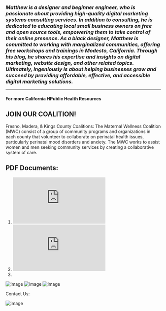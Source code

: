
### *Matthew is a designer and beginner engineer, who is passionate about providing high-quality digital marketing systems consulting services. In addition to consulting, he is dedicated to educating local small business owners on free and open source tools, empowering them to take control of their online presence. As a black designer, Matthew is committed to working with marginalized communities, offering free workshops and trainings in Modesto, California. Through his blog, he shares his expertise and insights on digital marketing, website design, and other related topics. Ultimately, Ingeniously is about helping businesses grow and succeed by providing affordable, effective, and accessible digital marketing solutions.*
---


#### For more California HPublic Health Resources

   
JOIN OUR COALITION!
---

Fresno, Madera, & Kings County Coalitions:
The Maternal Wellness Coalition (MWC) consist of a group of community programs and organizations in each county that volunteer to collaborate on perinatal health issues, particularly perinatal mood disorders and anxiety. The MWC works to assist women and men seeking community services by creating a collaborative system of care.


## PDF Documents:
1. ![Perinatal Families Presentation](https://healthcollaborative.org/wp-content/uploads/2022/08/Perinatal-Families_presentation_s.pdf)
2. ![Bringing Baby Home During Covid](https://healthcollaborative.org/wp-content/uploads/2022/08/Bringing-Baby-Home-During-COVID-19.pdf)
3. 

![image](https://github.com/mcochranca/mcochranca/assets/131500068/f600f84a-997f-4952-8a5c-731f16c9312a)
![image](https://github.com/mcochranca/mcochranca/assets/131500068/ae9320c0-741a-4f5c-b2a4-fba9c2ccf154)
![image](https://github.com/mcochranca/mcochranca/assets/131500068/4511c73d-b719-4711-9d61-8b316dbc4bc1)


Contact Us:

![image](https://github.com/mcochranca/mcochranca/assets/131500068/6c1df905-e70f-4fe3-8e9e-c3c05e13510e)
